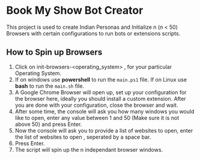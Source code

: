 # Book My Show Bot Creator

This project is used to create Indian Personas and Initialize n (n < 50) Browsers with certain configurations to run bots or extensions scripts.

## How to Spin up Browsers

1. Click on init-browsers-<operating_system> , for your particular Operating System.
2. If on windows use **powershell** to run the <code>main.ps1</code> file. If on Linux use **bash** to run the <code>main.sh</code> file.
3. A Google Chrome Browser will open up, set up your configuration for the browser here, ideally you should install a custom extension. After you are done with your configuration, close the browser and wait.
4. After some time, the console will ask you how many windows you would like to open, enter any value between 1 and 50 (Make sure it is not above 50) and press Enter.
5. Now the console will ask you to provide a list of websites to open, enter the list of websites to open , seperated by a space bar.
6. Press Enter.
7. The script will spin up the n independant browser windows.
